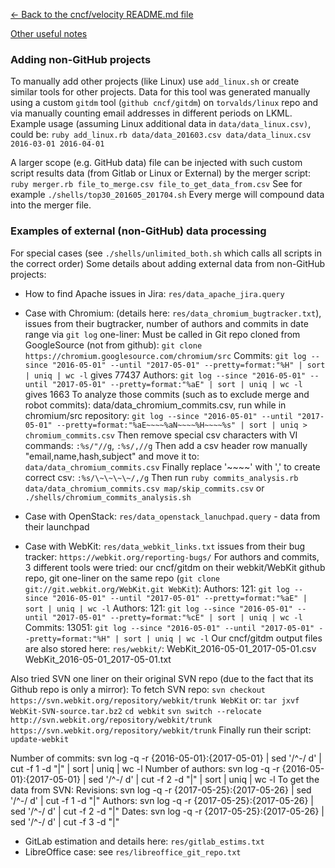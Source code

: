 [<- Back to the cncf/velocity README.md file](../README.md)

[Other useful notes](docs/other_notes.md)

### Adding non-GitHub projects

To manually add other projects (like Linux) use `add_linux.sh` or create similar tools for other projects. Data for this tool was generated manually using a custom `gitdm` tool (`github cncf/gitdm`) on `torvalds/linux` repo and via manually counting email addresses in different periods on LKML.
Example usage (assuming Linux additional data in `data/data_linux.csv)`, could be: 
`ruby add_linux.rb data/data_201603.csv data/data_linux.csv 2016-03-01 2016-04-01`

A larger scope (e.g. GitHub data) file can be injected with such custom script results data (from Gitlab or Linux or External) by the merger script:
`ruby merger.rb file_to_merge.csv file_to_get_data_from.csv`
See for example `./shells/top30_201605_201704.sh`
Every merge will compound data into the merger file.


### Examples of external (non-GitHub) data processing

For special cases (see `./shells/unlimited_both.sh` which calls all scripts in the correct order)
Some details about adding external data from non-GitHub projects:
- How to find Apache issues in Jira: `res/data_apache_jira.query`

- Case with Chromium: (details here: `res/data_chromium_bugtracker.txt`), issues from their bugtracker, number of authors and commits in date range via `git log` one-liner:
Must be called in Git repo cloned from GoogleSource (not from github): `git clone https://chromium.googlesource.com/chromium/src`
Commits: `git log --since "2016-05-01" --until "2017-05-01" --pretty=format:"%H" | sort | uniq | wc -l` gives 77437
Authors: `git log --since "2016-05-01" --until "2017-05-01" --pretty=format:"%aE" | sort | uniq | wc -l` gives 1663
To analyze those commits (such as to exclude merge and robot commits):
data/data_chromium_commits.csv, run while in chromium/src repository:
`git log --since "2016-05-01" --until "2017-05-01" --pretty=format:"%aE~~~~%aN~~~~%H~~~~%s" | sort | uniq > chromium_commits.csv`
Then remove special csv characters with VI commands: `:%s/"//g`, `:%s/,//g`
Then add a csv header row manually "email,name,hash,subject" and move it to: `data/data_chromium_commits.csv`
Finally replace '~~~~' with ',' to create correct csv: `:%s/\~\~\~\~/,/g`
Then run `ruby commits_analysis.rb data/data_chromium_commits.csv map/skip_commits.csv` or `./shells/chromium_commits_analysis.sh`

- Case with OpenStack: `res/data_openstack_lanuchpad.query` - data from their launchpad

- Case with WebKit: `res/data_webkit_links.txt` issues from their bug tracker: `https://webkit.org/reporting-bugs/`
For authors and commits, 3 different tools were tried: our cncf/gitdm on their webkit/WebKit github repo, git one-liner on the same repo (`git clone git://git.webkit.org/WebKit.git WebKit`):
Authors: 121: `git log --since "2016-05-01" --until "2017-05-01" --pretty=format:"%aE" | sort | uniq | wc -l`
Authors: 121: `git log --since "2016-05-01" --until "2017-05-01" --pretty=format:"%cE" | sort | uniq | wc -l`
Commits: 13051: `git log --since "2016-05-01" --until "2017-05-01" --pretty=format:"%H" | sort | uniq | wc -l`
Our cncf/gitdm output files are also stored here: `res/webkit/`: WebKit_2016-05-01_2017-05-01.csv  WebKit_2016-05-01_2017-05-01.txt

Also tried SVN one liner on their original SVN repo (due to the fact that its Github repo is only a mirror): 
To fetch SVN repo:
`svn checkout https://svn.webkit.org/repository/webkit/trunk WebKit`
or:
`tar jxvf WebKit-SVN-source.tar.bz2`
`cd webkit`
`svn switch --relocate http://svn.webkit.org/repository/webkit/trunk https://svn.webkit.org/repository/webkit/trunk`
Finally run their script: `update-webkit`

Number of commits: svn log -q -r {2016-05-01}:{2017-05-01} | sed '/^-/ d' | cut -f 1 -d "|" | sort | uniq | wc -l
Number of authors: svn log -q -r {2016-05-01}:{2017-05-01} | sed '/^-/ d' | cut -f 2 -d "|" | sort | uniq | wc -l
To get the data from SVN:
Revisions: svn log -q -r {2017-05-25}:{2017-05-26} | sed '/^-/ d' | cut -f 1 -d "|"
Authors: svn log -q -r {2017-05-25}:{2017-05-26} | sed '/^-/ d' | cut -f 2 -d "|"
Dates: svn log -q -r {2017-05-25}:{2017-05-26} | sed '/^-/ d' | cut -f 3 -d "|"

- GitLab estimation and details here: `res/gitlab_estims.txt`
- LibreOffice case: see `res/libreoffice_git_repo.txt`
